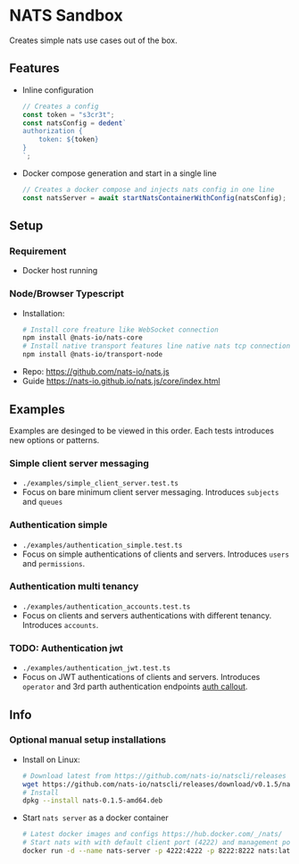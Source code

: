 # NATS Sandbox

Creates simple nats use cases out of the box.

## Features

- Inline configuration
	```typescript
	// Creates a config
	const token = "s3cr3t";
	const natsConfig = dedent`
	authorization {
		token: ${token}
	}
	`;
	```
- Docker compose generation and start in a single line
	```typescript
	// Creates a docker compose and injects nats config in one line
	const natsServer = await startNatsContainerWithConfig(natsConfig);
	```

## Setup

### Requirement
- Docker host running

### Node/Browser Typescript

- Installation: 
	```sh
	# Install core freature like WebSocket connection
	npm install @nats-io/nats-core
	# Install native transport features line native nats tcp connection
	npm install @nats-io/transport-node
	```
- Repo: https://github.com/nats-io/nats.js
- Guide https://nats-io.github.io/nats.js/core/index.html

## Examples

Examples are desinged to be viewed in this order. Each tests introduces new options or patterns.

### Simple client server messaging
- `./examples/simple_client_server.test.ts`
- Focus on bare minimum client server messaging. Introduces `subjects` and `queues`

### Authentication simple
- `./examples/authentication_simple.test.ts`
- Focus on simple authentications of clients and servers. Introduces `users` and `permissions`.

### Authentication multi tenancy
- `./examples/authentication_accounts.test.ts`
- Focus on clients and servers authentications with different tenancy. Introduces `accounts`.

### TODO: Authentication jwt
- `./examples/authentication_jwt.test.ts`
- Focus on JWT authentications of clients and servers. Introduces `operator` and 3rd parth authentication endpoints [auth callout](https://docs.nats.io/running-a-nats-service/configuration/securing_nats/auth_callout).

## Info

### Optional manual setup installations

- Install on Linux: 
	```bash
	# Download latest from https://github.com/nats-io/natscli/releases
	wget https://github.com/nats-io/natscli/releases/download/v0.1.5/nats-0.1.5-amd64.deb
	# Install
	dpkg --install nats-0.1.5-amd64.deb
	```

- Start `nats server` as a docker container
	```bash
	# Latest docker images and configs https://hub.docker.com/_/nats/
	# Start nats with with default client port (4222) and management port (8222)
	docker run -d --name nats-server -p 4222:4222 -p 8222:8222 nats:latest
	```

